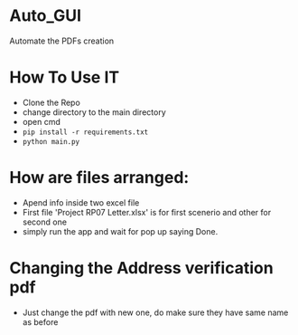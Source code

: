 # Auto_GUI
Automate the PDFs creation
# How To Use IT
  * Clone the Repo
  * change directory to the main directory
  * open cmd
  * ```pip install -r requirements.txt```
  * ```python main.py```

# How are files arranged:
 * Apend info inside two excel file
 * First file 'Project RP07 Letter.xlsx' is for first scenerio and other for second one
 * simply run the app and wait for pop up saying Done.
 
 # Changing the Address verification pdf
  * Just change the pdf with new one, do make sure they have same name as before
